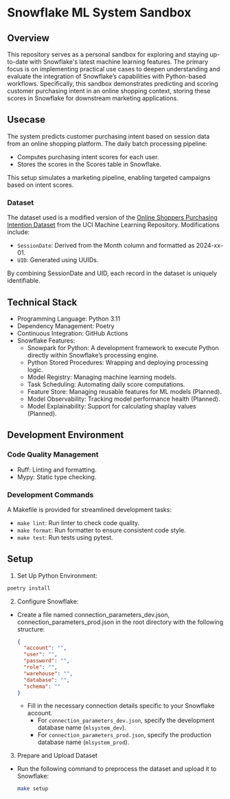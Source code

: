 # Snowflake ML System Sandbox

## Overview

This repository serves as a personal sandbox for exploring and staying up-to-date with Snowflake's latest machine learning features. The primary focus is on implementing practical use cases to deepen understanding and evaluate the integration of Snowflake’s capabilities with Python-based workflows. Specifically, this sandbox demonstrates predicting and scoring customer purchasing intent in an online shopping context, storing these scores in Snowflake for downstream marketing applications.

## Usecase

The system predicts customer purchasing intent based on session data from an online shopping platform. The daily batch processing pipeline:
- Computes purchasing intent scores for each user.
- Stores the scores in the Scores table in Snowflake.

This setup simulates a marketing pipeline, enabling targeted campaigns based on intent scores.

### Dataset
The dataset used is a modified version of the [Online Shoppers Purchasing Intention Dataset](https://archive.ics.uci.edu/dataset/468/online+shoppers+purchasing+intention+dataset) from the UCI Machine Learning Repository. Modifications include:
- `SessionDate`: Derived from the Month column and formatted as 2024-xx-01.
- `UID`: Generated using UUIDs.

By combining SessionDate and UID, each record in the dataset is uniquely identifiable. 

## Technical Stack

- Programming Language: Python 3.11
- Dependency Management: Poetry
- Continuous Integration: GitHub Actions
- Snowflake Features:
    - Snowpark for Python: A development framework to execute Python directly within Snowflake’s processing engine. 
    - Python Stored Procedures: Wrapping and deploying processing logic.
    - Model Registry: Managing machine learning models.
    - Task Scheduling: Automating daily score computations.
    - Feature Store: Managing reusable features for ML models (Planned).
    - Model Observability: Tracking model performance health (Planned).
    - Model Explainability: Support for calculating shaplay values (Planned).

## Development Environment

### Code Quality Management
- Ruff: Linting and formatting.
- Mypy: Static type checking.

### Development Commands

A Makefile is provided for streamlined development tasks:
- `make lint`: Run linter to check code quality.
- `make format`: Run formatter to ensure consistent code style.
- `make test`: Run tests using pytest.



## Setup

1. Set Up Python Environment:
```bash
poetry install
```

2. Configure Snowflake:
- Create a file named connection_parameters_dev.json, connection_parameters_prod.json in the root directory with the following structure:
  ```json
  {
    "account": "",
    "user": "",
    "password": "",
    "role": "",
    "warehouse": "",
    "database": "", 
    "schema": ""
  }
  ```
  - Fill in the necessary connection details specific to your Snowflake account.
    - For `connection_parameters_dev.json`, specify the development database name (`mlsystem_dev`).
    - For `connection_parameters_prod.json`, specify the production database name (`mlsystem_prod`).

3. Prepare and Upload Dataset
- Run the following command to preprocess the dataset and upload it to Snowflake:
  ```bash
  make setup
  ```
